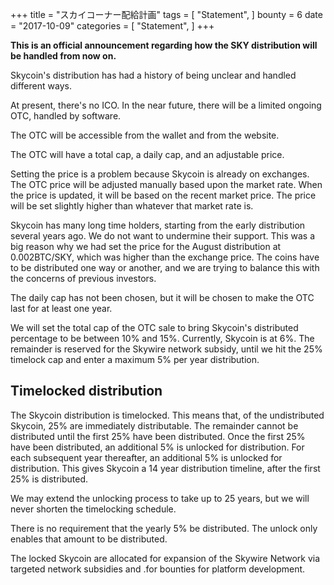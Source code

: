 +++
title = "スカイコーナー配給計画"
tags = [
    "Statement",
]
bounty = 6
date = "2017-10-09"
categories = [
    "Statement",
]
+++

**This is an official announcement regarding how the SKY distribution will be
handled from now on.**

Skycoin's distribution has had a history of being unclear and handled
different ways.

At present, there's no ICO. In the near future, there will be a limited
ongoing OTC, handled by software.

The OTC will be accessible from the wallet and from the website.

The OTC will have a total cap, a daily cap, and an adjustable price.

Setting the price is a problem because Skycoin is already on exchanges.
The OTC price will be adjusted manually based upon the market rate. When the
price is updated, it will be based on the recent market price. The price will
be set slightly higher than whatever that market rate is.

Skycoin has many long time holders, starting from the early distribution
several years ago. We do not want to undermine their support. This was a big
reason why we had set the price for the August distribution at 0.002BTC/SKY,
which was higher than the exchange price. The coins have to be distributed one
way or another, and we are trying to balance this with the concerns of
previous investors.

The daily cap has not been chosen, but it will be chosen to make the OTC last
for at least one year.

We will set the total cap of the OTC sale to bring Skycoin's distributed
percentage to be between 10% and 15%. Currently, Skycoin is at 6%. The
remainder is reserved for the Skywire network subsidy, until we hit the 25%
timelock cap and enter a maximum 5% per year distribution.

## Timelocked distribution

The Skycoin distribution is timelocked. This means that, of the undistributed
Skycoin, 25% are immediately distributable. The remainder cannot be
distributed until the first 25% have been distributed. Once the first
25% have been distributed, an additional 5% is unlocked for distribution. For
each subsequent year thereafter, an additional 5% is unlocked for distribution.
This gives Skycoin a 14 year distribution timeline, after the first 25% is
distributed.

We may extend the unlocking process to take up to 25 years, but we will never
shorten the timelocking schedule.

There is no requirement that the yearly 5% be distributed. The unlock only
enables that amount to be distributed.

The locked Skycoin are allocated for expansion of the Skywire Network via
targeted network subsidies and .for bounties for platform development.
